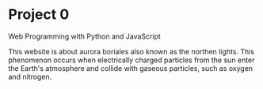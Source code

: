 # Project 0

Web Programming with Python and JavaScript

This website is about aurora boriales also known as the northen lights. This phenomenon occurs when electrically charged particles from the sun enter the Earth's atmosphere and collide with gaseous particles, such as oxygen and nitrogen.